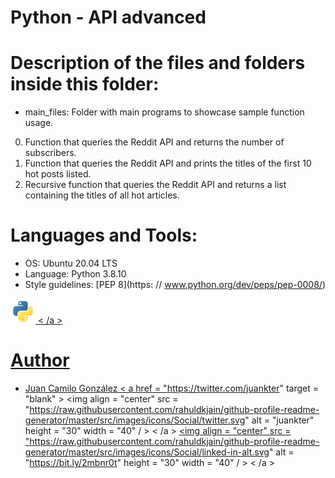 # Python - API advanced

# Description of the files and folders inside this folder:

- main_files: Folder with main programs to showcase sample function usage.


0. Function that queries the Reddit API and returns the number of subscribers.
1. Function that queries the Reddit API and prints the titles of the first 10 hot posts listed.
2. Recursive function that queries the Reddit API and returns a list containing the titles of all hot articles.

# Languages and Tools:

- OS: Ubuntu 20.04 LTS
- Language: Python 3.8.10
- Style guidelines: [PEP 8](https: // www.python.org/dev/peps/pep-0008/)

<p align = "left" > <a href = "https://www.python.org" target = "_blank" rel = "noreferrer" > <img src = "https://raw.githubusercontent.com/devicons/devicon/master/icons/python/python-original.svg" alt = "python" width = "40" height = "40"/> < /a > </p >


# Author

- Juan Camilo González < a href = "https://twitter.com/juankter" target = "blank" > <img align = "center" src = "https://raw.githubusercontent.com/rahuldkjain/github-profile-readme-generator/master/src/images/icons/Social/twitter.svg" alt = "juankter" height = "30" width = "40" / > < /a >
<a href = "https://bit.ly/2MBNR0t" target = "blank" > <img align = "center" src = "https://raw.githubusercontent.com/rahuldkjain/github-profile-readme-generator/master/src/images/icons/Social/linked-in-alt.svg" alt = "https://bit.ly/2mbnr0t" height = "30" width = "40" / > < /a >
